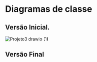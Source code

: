 # Diagramas de classe

## Versão Inicial.

![Projeto3 drawio (1)](https://user-images.githubusercontent.com/91166507/197822025-9781c573-8442-42ec-8194-0ea24c4b468c.png)

## Versão Final
